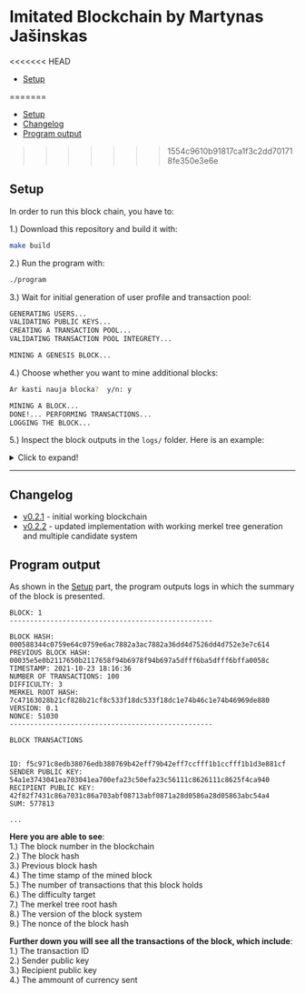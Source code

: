 # Imitated Blockchain by Martynas Jašinskas

<<<<<<< HEAD
- [Setup](#setup)

=======
- [Setup](setup)
- [Changelog](changelog)
- [Program output](program-output)
>>>>>>> 1554c9610b91817ca1f3c2dd701718fe350e3e6e

## Setup

In order to run this block chain, you have to:  

1.) Download this repository and build it with:
```bash
make build
```
2.) Run the program with:
```Bash
./program
```
3.) Wait for initial generation of user profile and transaction pool:
```Bash
GENERATING USERS...
VALIDATING PUBLIC KEYS...
CREATING A TRANSACTION POOL...
VALIDATING TRANSACTION POOL INTEGRETY...

MINING A GENESIS BLOCK...
```
4.) Choose whether you want to mine additional blocks:
```Bash
Ar kasti nauja blocka?  y/n: y

MINING A BLOCK...
DONE!... PERFORMING TRANSACTIONS...
LOGGING THE BLOCK...
```
5.) Inspect the block outputs in the ```logs/``` folder. Here is an example:
<details>
  <summary>Click to expand!</summary>
  
  ```
    BLOCK: 0
  --------------------------------------------------

  BLOCK HASH: 00035e5e0b2117650b2117658f94b6978f94b697a5dfff6ba5dfff6bffa0058c
  PREVIOUS BLOCK HASH: sveiki, kaip sekasi?
  TIMESTAMP: 2021-10-23 18:15:37
  NUMBER OF TRANSACTIONS: 100
  DIFFICULTY: 3
  MERKEL ROOT HASH: 4998741cd30038b5d30038b531195fec31195fec8cf449b18cf449b18cdfa6f3
  VERSION: 0.1
  NONCE: 6668
  --------------------------------------------------

  BLOCK TRANSACTIONS


  ID: 3173cebe49954ddf49954ddfb99892c7b99892c710952c4210952c428d67713a
  SENDER PUBLIC KEY: 92f3277493089130930891307ee29bd37ee29bd30072bf740072bf74f8ef5356
  RECIPIENT PUBLIC KEY: 4b586ec43564cafc3564cafcfe3c1cfdfe3c1cfdd2b785b6d2b785b6ee99a898
  SUM: 717680

  ID: 92f9cf67b5fe0a69b5fe0a693a8105fc3a8105fca158165ca158165c1b1a4b75
  SENDER PUBLIC KEY: 7d046f74adc9d670adc9d670b39ae571b39ae571fbd72cd6fbd72cd6edafc1f4
  RECIPIENT PUBLIC KEY: 6d0c6f741dc466701dc46670249f2be5249f2be503387a4203387a42b5459760
  SUM: 110478
  
  ...
  ```
</details>

___
## Changelog

* [v0.2.1]() - initial working blockchain
* [v0.2.2]() - updated implementation with working merkel tree generation and multiple candidate system


## Program output
As shown in the [Setup](setup) part, the program outputs logs in which the summary of the block is presented.
```
BLOCK: 1
--------------------------------------------------

BLOCK HASH: 000588344c0759e64c0759e6ac7882a3ac7882a36dd4d7526dd4d752e3e7c614
PREVIOUS BLOCK HASH: 00035e5e0b2117650b2117658f94b6978f94b697a5dfff6ba5dfff6bffa0058c
TIMESTAMP: 2021-10-23 18:16:36
NUMBER OF TRANSACTIONS: 100
DIFFICULTY: 3
MERKEL ROOT HASH: 7c47163028b21cf828b21cf8c533f18dc533f18dc1e74b46c1e74b46969de880
VERSION: 0.1
NONCE: 51030
--------------------------------------------------

BLOCK TRANSACTIONS


ID: f5c971c8edb38076edb380769b42eff79b42eff7ccfff1b1ccfff1b1d3e881cf
SENDER PUBLIC KEY: 54a1e3743041ea703041ea700efa23c50efa23c56111c8626111c8625f4ca940
RECIPIENT PUBLIC KEY: 42f82f7431c86a7031c86a703abf08713abf0871a28d0586a28d05863abc54a4
SUM: 577813

...
```

**Here you are able to see**:  
1.) The block number in the blockchain  
2.) The block hash  
3.) Previous block hash  
4.) The time stamp of the mined block  
5.) The number of transactions that this block holds  
6.) The difficulty target  
7.) The merkel tree root hash  
8.) The version of the block system  
9.) The nonce of the block hash  

**Further down you will see all the transactions of the block, which include**:  
1.) The transaction ID  
2.) Sender public key  
3.) Recipient public key  
4.) The ammount of currency sent  
